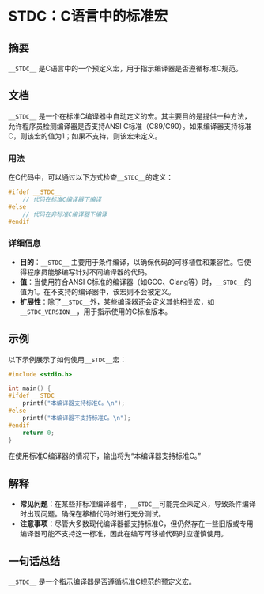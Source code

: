 <!--
Meta Description: # __STDC__：C语言中的标准宏 ## 摘要 `__STDC__` 是C语言中的一个预定义宏，用于指示编译器是否遵循标准C规范。 ## 文档 `__STDC__` 是一个在标准C编译器中自动定义的宏。其主要目的是提供一种方法，允许程序员检测编译器是否支持ANSI C标准（C89/C90）。如果...
Meta Keywords: __stdc__, ifdef, else, endif, printf
-->

# __STDC__：C语言中的标准宏

## 摘要
`__STDC__` 是C语言中的一个预定义宏，用于指示编译器是否遵循标准C规范。

## 文档
`__STDC__` 是一个在标准C编译器中自动定义的宏。其主要目的是提供一种方法，允许程序员检测编译器是否支持ANSI C标准（C89/C90）。如果编译器支持标准C，则该宏的值为1；如果不支持，则该宏未定义。

### 用法
在C代码中，可以通过以下方式检查`__STDC__`的定义：

```c
#ifdef __STDC__
    // 代码在标准C编译器下编译
#else
    // 代码在非标准C编译器下编译
#endif
```

### 详细信息
- **目的**：`__STDC__` 主要用于条件编译，以确保代码的可移植性和兼容性。它使得程序员能够编写针对不同编译器的代码。
- **值**：当使用符合ANSI C标准的编译器（如GCC、Clang等）时，`__STDC__`的值为1。在不支持的编译器中，该宏则不会被定义。
- **扩展性**：除了`__STDC__`外，某些编译器还会定义其他相关宏，如`__STDC_VERSION__`，用于指示使用的C标准版本。

## 示例
以下示例展示了如何使用`__STDC__`宏：

```c
#include <stdio.h>

int main() {
#ifdef __STDC__
    printf("本编译器支持标准C。\n");
#else
    printf("本编译器不支持标准C。\n");
#endif
    return 0;
}
```

在使用标准C编译器的情况下，输出将为“本编译器支持标准C。”

## 解释
- **常见问题**：在某些非标准编译器中，`__STDC__`可能完全未定义，导致条件编译时出现问题。确保在移植代码时进行充分测试。
- **注意事项**：尽管大多数现代编译器都支持标准C，但仍然存在一些旧版或专用编译器可能不支持这一标准，因此在编写可移植代码时应谨慎使用。

## 一句话总结
`__STDC__` 是一个指示编译器是否遵循标准C规范的预定义宏。